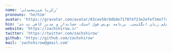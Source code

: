 ```yaml
---
name: 'زکریا شیرمحمدلی'
pronouns: 'he/him'
avatar: 'https://gravatar.com/avatar/83cee58c9dbde7178f4723e2efef34e7?size=256'
bio: 'معلم زبان انگلیسی، برنامه نویس فول استک، حسابدار و مدیر کافی نت دی'
website: 'https://zachshirow.ir'
twitter: 'https://twitter.com/zachshirow'
github: 'https://github.com/zachshirow'
mail: 'zachshirow@gmail.com'
---
```

